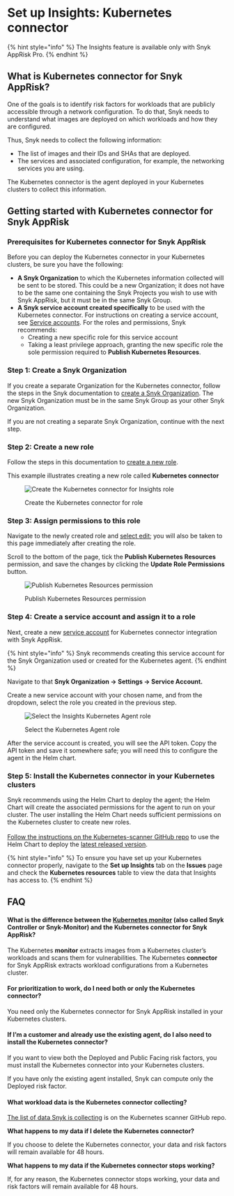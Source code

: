 # Set up Insights: Kubernetes connector

{% hint style="info" %}
The Insights feature is available only with Snyk AppRisk Pro.
{% endhint %}

## What is Kubernetes connector for Snyk AppRisk?

One of the goals is to identify risk factors for workloads that are publicly accessible through a network configuration. To do that, Snyk needs to understand what images are deployed on which workloads and how they are configured.&#x20;

Thus, Snyk needs to collect the following information:

* The list of images and their IDs and SHAs that are deployed.
* The services and associated configuration, for example, the networking services you are using.

The Kubernetes connector is the agent deployed in your Kubernetes clusters to collect this information.&#x20;

## Getting started with Kubernetes connector for Snyk AppRisk

### Prerequisites for Kubernetes connector for Snyk AppRisk

Before you can deploy the Kubernetes connector in your Kubernetes clusters, be sure you have the following:

* **A Snyk Organization** to which the Kubernetes information collected will be sent to be stored. This could be a new Organization; it does not have to be the same one containing the Snyk Projects you wish to use with Snyk AppRisk, but it must be in the same Snyk Group.&#x20;
* **A Snyk service account created specifically** to be used with the Kubernetes connector. For instructions on creating a service account, see [Service accounts](../../../enterprise-setup/service-accounts/). For the roles and permissions, Snyk recommends:
  * Creating a new specific role for this service account
  * Taking a least privilege approach, granting the new specific role the sole permission required to **Publish Kubernetes Resources**.

### Step 1: Create a Snyk Organization

If you create a separate Organization for the Kubernetes connector, follow the steps in the Snyk documentation to [create a Snyk Organization](../../../snyk-admin/groups-and-organizations/organizations/create-and-delete-organizations.md#create-an-organization). The new Snyk Organization must be in the same Snyk Group as your other Snyk Organization.&#x20;

If you are not creating a separate Snyk Organization, continue with the next step.

### Step 2: Create a new role

Follow the steps in this documentation to [create a new role](../../../snyk-admin/user-roles/user-role-management.md#create-a-role).

This example illustrates creating a new role called **Kubernetes connector**

<figure><img src="../../../.gitbook/assets/image (14) (1) (1).png" alt="Create the Kubernetes connector for Insights role"><figcaption><p>Create the Kubernetes connector for role</p></figcaption></figure>

### Step 3: Assign permissions to this role

Navigate to the newly created role and [select edit](../../../snyk-admin/user-roles/user-role-management.md#edit-a-role); you will also be taken to this page immediately after creating the role.&#x20;

Scroll to the bottom of the page, tick the **Publish Kubernetes Resources** permission, and save the changes by clicking the **Update Role Permissions** button.&#x20;

<figure><img src="../../../.gitbook/assets/image (12) (1) (1).png" alt="Publish Kubernetes Resources permission"><figcaption><p>Publish Kubernetes Resources permission</p></figcaption></figure>

### Step 4: Create a service account and assign it to a role

Next, create a new [service account](../../../enterprise-setup/service-accounts/) for Kubernetes connector integration with Snyk AppRisk.

{% hint style="info" %}
Snyk recommends creating this service account for the Snyk Organization used or created for the Kubernetes agent.&#x20;
{% endhint %}

Navigate to that **Snyk Organization -> Settings -> Service Account.**

Create a new service account with your chosen name, and from the dropdown, select the role you created in the previous step.

<figure><img src="../../../.gitbook/assets/image (11) (2) (1).png" alt="Select the Insights Kubernetes Agent role"><figcaption><p>Select the Kubernetes Agent role</p></figcaption></figure>

After the service account is created, you will see the API token. Copy the API token and save it somewhere safe; you will need this to configure the agent in the Helm chart.

### Step 5: Install the Kubernetes connector in your Kubernetes clusters

Snyk recommends using the Helm Chart to deploy the agent; the Helm Chart will create the associated permissions for the agent to run on your cluster. The user installing the Helm Chart needs sufficient permissions on the Kubernetes cluster to create new roles. \
\
[Follow the instructions on the Kubernetes-scanner GitHub repo](https://github.com/snyk/kubernetes-scanner) to use the Helm Chart to deploy the [latest released version](https://github.com/snyk/kubernetes-scanner/releases).

{% hint style="info" %}
To ensure you have set up your Kubernetes connector properly, navigate to the **Set up Insights** tab on the **Issues** page and check the **Kubernetes resources** table to view the data that Insights has access to.
{% endhint %}

## FAQ

#### **What is the difference between the** [**Kubernetes monitor**](../../../scan-using-snyk/snyk-container/kubernetes-integration/overview-of-kubernetes-integration/) **(also called Snyk Controller or Snyk-Monitor) and the Kubernetes connector for Snyk AppRisk?**

The Kubernetes **monitor** extracts images from a Kubernetes cluster’s workloads and scans them for vulnerabilities. The Kubernetes **connector** for Snyk AppRisk extracts workload configurations from a Kubernetes cluster.

#### **For prioritization to work, do I need both or only the Kubernetes connector?**

You need only the Kubernetes connector for Snyk AppRisk installed in your Kubernetes clusters.

#### **If I’m a customer and already use the existing agent, do I also need to install the Kubernetes connector?**

If you want to view both the Deployed and Public Facing risk factors, you must install the Kubernetes connector into your Kubernetes clusters.

If you have only the existing agent installed, Snyk can compute only the Deployed risk factor.

#### **What workload data is the Kubernetes connector collecting?**

[The list of data Snyk is collecting](https://github.com/snyk/kubernetes-scanner/blob/main/helm/kubernetes-scanner/values.yaml) is on the Kubernetes scanner GitHub repo.

**What happens to my data if I delete the Kubernetes connector?**

If you choose to delete the Kubernetes connector, your data and risk factors will remain available for 48 hours.

**What happens to my data if the Kubernetes connector stops working?**

If, for any reason, the Kubernetes connector stops working, your data and risk factors will remain available for 48 hours.
